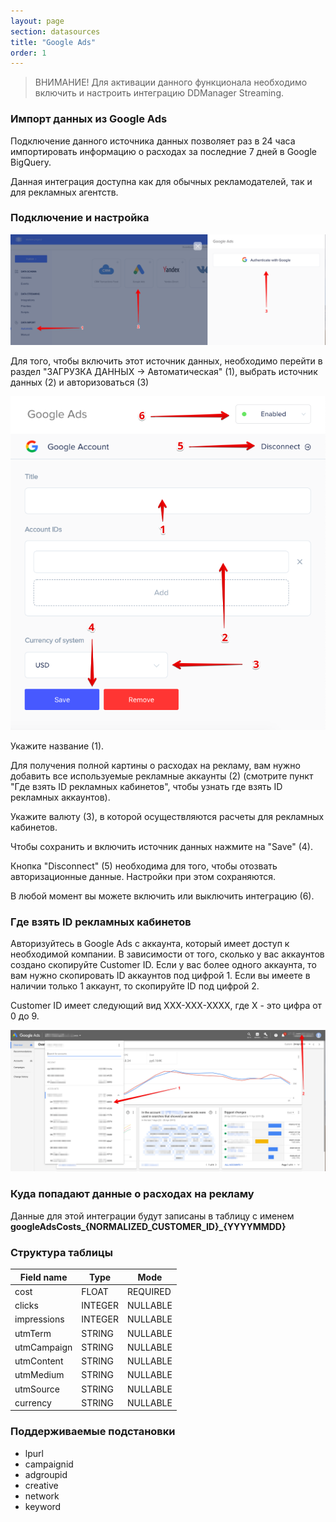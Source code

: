 ```yaml
---
layout: page
section: datasources
title: "Google Ads"
order: 1
---
```


>ВНИМАНИЕ! Для активации данного функционала необходимо включить и настроить интеграцию DDManager Streaming.

### Импорт данных из Google Ads

Подключение данного источника данных позволяет раз в 24 часа импортировать информацию о расходах за последние 7 дней в Google BigQuery.

Данная интеграция доступна как для обычных рекламодателей, так и для рекламных агентств.

### Подключение и настройка

![](/img/gl-a.1.png)

Для того, чтобы включить этот источник данных, необходимо перейти в раздел "ЗАГРУЗКА ДАННЫХ → Автоматическая" (1), выбрать источник данных (2) и авторизоваться (3)

![](/img/gl-a.2.png)

Укажите название (1).

Для получения полной картины о расходах на рекламу, вам нужно добавить все используемые рекламные аккаунты (2) (смотрите пункт "Где взять ID рекламных кабинетов", чтобы узнать где взять ID рекламных аккаунтов).

Укажите валюту (3), в которой осуществляются расчеты для рекламных кабинетов.

Чтобы сохранить и включить источник данных нажмите на "Save" (4).

Кнопка "Disconnect" (5) необходима для того, чтобы отозвать авторизационные данные. Настройки при этом сохраняются.

В любой момент вы можете включить или выключить интеграцию (6).

### Где взять ID рекламных кабинетов

Авторизуйтесь в Google Ads с аккаунта, который имеет доступ к необходимой компании. В зависимости от того, сколько у вас аккаунтов создано скопируйте Customer ID. Если у вас более одного аккаунта, то вам нужно скопировать ID аккаунтов под цифрой 1. Если вы имеете в наличии только 1 аккаунт, то скопируйте ID под цифрой 2.

Customer ID имеет следующий вид XXX-XXX-XXXX, где X - это цифра от 0 до 9.

![](/img/gl-a.3.png)

### Куда попадают данные о расходах на рекламу

Данные для этой интеграции будут записаны в таблицу с именем **googleAdsCosts_{NORMALIZED_CUSTOMER_ID}_{YYYYMMDD}**

### Структура таблицы

Field name|Type|Mode
--- | --- | ---
cost | FLOAT | REQUIRED
clicks | INTEGER | NULLABLE
impressions | INTEGER | NULLABLE
utmTerm | STRING | NULLABLE
utmCampaign | STRING | NULLABLE
utmContent | STRING | NULLABLE
utmMedium | STRING | NULLABLE
utmSource | STRING | NULLABLE
currency | STRING | NULLABLE

### Поддерживаемые подстановки

* lpurl
* campaignid
* adgroupid
* creative
* network
* keyword
